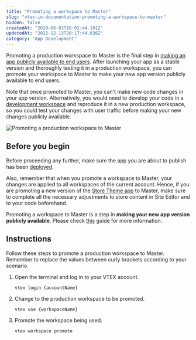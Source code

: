 ```yaml
---
title: "Promoting a workspace to Master"
slug: "vtex-io-documentation-promoting-a-workspace-to-master"
hidden: false
createdAt: "2020-06-03T16:02:44.191Z"
updatedAt: "2022-12-13T20:17:44.636Z"
category: "App Development"
---
```


Promoting a production workspace to Master is the final step in [making an app publicly available to end users](https://developers.vtex.com/docs/guides/vtex-io-documentation-making-your-new-app-version-publicly-available). After launching your app as a stable version and thoroughly testing it in a production workspace, you can promote your workspace to Master to make your new app version publicly available to end users.

Note that once promoted to Master, you can't make new code changes in your app version. Alternatively, you would need to develop your code in a [development workspace](https://developers.vtex.com/docs/guides/vtex-io-documentation-creating-a-development-workspace/) and reproduce it in a new production workspace, so you could test your changes with user traffic before making your new changes publicly available.

![Promoting a production workspace to Master](https://cdn.jsdelivr.net/gh/vtexdocs/dev-portal-content@main/images/vtex-io-documentation-promoting-a-workspace-to-master-0.gif)

## Before you begin

Before proceeding any further, make sure the app you are about to publish has been [deployed](https://developers.vtex.com/docs/guides/vtex-io-documentation-deploying-the-app-stable-version).

Also, remember that when you promote a workspace to Master, your changes are applied to all workspaces of the current account. Hence, if you are promoting a new version of the [Store Theme app](https://developers.vtex.com/docs/guides/vtex-io-documentation-3-settingyourstoretheme) to Master, make sure to complete all the necessary adjustments to store content in Site Editor and to your code beforehand.

Promoting a workspace to Master is a step in **making your new app version publicly available**. Please check [this](https://developers.vtex.com/docs/guides/vtex-io-documentation-making-your-new-app-version-publicly-available) guide for more information.

## Instructions

Follow these steps to promote a production workspace to Master. Remember to replace the values between curly brackets according to your scenario.

1. Open the terminal and log in to your VTEX account.

    ```shell
    vtex login {accountName}
    ```

2. Change to the production workspace to be promoted.

    ```shell
    vtex use {workspaceName}
    ```

3. Promote the workspace being used.

    ```shell
    vtex workspace promote
    ```
